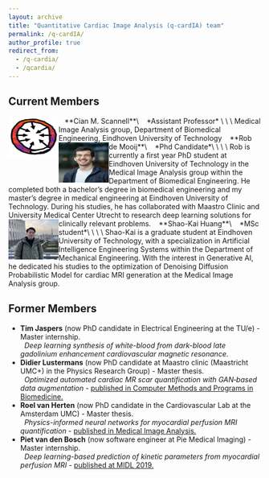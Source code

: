 ```yaml
---
layout: archive
title: "Quantitative Cardiac Image Analysis (q-cardIA) team"
permalink: /q-cardIA/
author_profile: true
redirect_from: 
  - /q-cardia/
  - /qcardia/
---
```



## Current Members

<img src="/images/combined-map.png" style="float:left" width="100" height="80" />
&nbsp;&nbsp;&nbsp;**Cian M. Scannell**\
&nbsp;&nbsp;&nbsp;*Assistant Professor*
\
\
\
Medical Image Analysis group, Department of Biomedical Engineering, Eindhoven University of Technology

<img src="/images/de_Mooij_Rob.png" style="float:left" width="100" height="80" />
&nbsp;&nbsp;&nbsp;**Rob de Mooij**\
&nbsp;&nbsp;&nbsp;*Phd Candidate*\
\
\
\
Rob is currently a first year PhD student at Eindhoven University of Technology in the Medical Image Analysis group within the Department of Biomedical Engineering. 
He completed both a bachelor’s degree in biomedical engineering and my master’s degree in medical engineering at Eindhoven University of Technology. During his studies, he has collaborated with Maastro Clinic and University Medical Center Utrecht to research deep learning solutions for clinically relevant problems.

<img src="/images/jimmy.jpeg" style="float:left" width="100" height="80" />
&nbsp;&nbsp;&nbsp;**Shao-Kai Huang**\
&nbsp;&nbsp;&nbsp;*MSc student*\
\
\
\
Shao-Kai is a graduate student at Eindhoven University of Technology, with a specialization in Artificial Intelligence Engineering Systems within the Department of Mechanical Engineering. With the interest in Generative AI, he dedicated his studies to the optimization of Denoising Diffusion Probabilistic Model for cardiac MRI generation at the Medical Image Analysis group.

## Former Members
* **Tim Jaspers** (now PhD candidate in Electrical Engineering at the TU/e) - Master internship.\
&nbsp;&nbsp;*Deep learning synthesis of white-blood from dark-blood late gadolinium enhancement cardiovascular magnetic resonance*.
* **Didier Lustermans** (now PhD candidate at Maastro clinic (Maastricht UMC+) in the Physics Research Group) - Master thesis.\
&nbsp;&nbsp;*Optimized automated cardiac MR scar quantification with GAN‐based data augmentation* - <a href="https://www.sciencedirect.com/science/article/pii/S0169260722004977"> published in Computer Methods and Programs in Biomedicine.</a> 
* **Roel van Herten** (now PhD candidate in the Cardiovascular Lab at the Amsterdam UMC) - Master thesis.\
&nbsp;&nbsp;*Physics-informed neural networks for myocardial perfusion MRI quantification* - <a href="https://www.sciencedirect.com/science/article/pii/S1361841522000512"> published in Medical Image Analysis.</a> 
* **Piet van den Bosch** (now software engineer at Pie Medical Imaging) - Master internship.\
&nbsp;&nbsp;*Deep learning-based prediction of kinetic parameters from myocardial perfusion MRI* - <a href="https://openreview.net/forum?id=HyxyNmQAF4"> published at MIDL 2019.</a> 